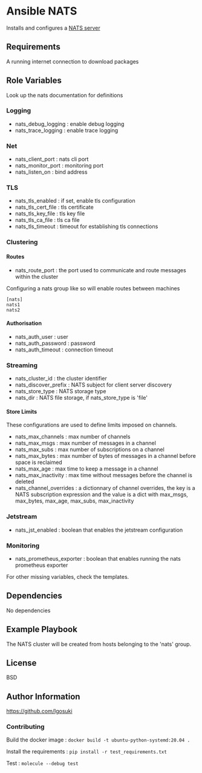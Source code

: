 Ansible NATS
=========

Installs and configures a [NATS server](https://github.com/nats-io/nats-server)

Requirements
------------

A running internet connection to download packages

Role Variables
--------------

Look up the nats documentation for definitions

### Logging
- nats_debug_logging : enable debug logging
- nats_trace_logging : enable trace logging

### Net
- nats_client_port : nats cli port
- nats_monitor_port : monitoring port
- nats_listen_on : bind address

### TLS 
- nats_tls_enabled : if set, enable tls configuration
- nats_tls_cert_file : tls certificate
- nats_tls_key_file : tls key file 
- nats_tls_ca_file : tls ca file
- nats_tls_timeout : timeout for establishing tls connections

### Clustering

#### Routes
- nats_route_port : the port used to communicate and route messages within the cluster

Configuring a nats group like so will enable routes between machines  
```
[nats]
nats1
nats2
```

#### Authorisation

- nats_auth_user : user 
- nats_auth_password : password
- nats_auth_timeout : connection timeout

### Streaming

- nats_cluster_id : the cluster identifier
- nats_discover_prefix : NATS subject for client server discovery 
- nats_store_type : NATS storage type
- nats_dir : NATS file storage, if nats_store_type is 'file'

#### Store Limits 

These configurations are used to define limits imposed on channels.

- nats_max_channels : max number of channels
- nats_max_msgs : max number of messages in a channel
- nats_max_subs : max number of subscriptions on a channel
- nats_max_bytes : max number of bytes of messages in a channel before space is reclaimed
- nats_max_age : max time to keep a message in a channel
- nats_max_inactivity : max time without messages before the channel is deleted
- nats_channel_overrides : a dictionnary of channel overrides, the key is a NATS subscription expression and the value is a dict with max_msgs, max_bytes, max_age, max_subs, max_inactivity 

### Jetstream
- nats_jst_enabled : boolean that enables the jetstream configuration 

### Monitoring
- nats_prometheus_exporter : boolean that enables running the nats prometheus exporter

For other missing variables, check the templates.

Dependencies
------------

No dependencies

Example Playbook
----------------

The NATS cluster will be created from hosts belonging to the 'nats' group.

License
-------

BSD

Author Information
------------------

https://github.com/Igosuki

### Contributing

Build the docker image : ```docker build -t ubuntu-python-systemd:20.04 .```

Install the requirements : ```pip install -r test_requirements.txt```

Test : ```molecule --debug test```

